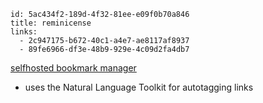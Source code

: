 ```
id: 5ac434f2-189d-4f32-81ee-e09f0b70a846
title: reminicense
links:
  - 2c947175-b672-40c1-a4e7-ae8117af8937
  - 89fe6966-df3e-48b9-929e-4c09d2fa4db7
```

[selfhosted bookmark manager](https://github.com/kanishka-linux/reminiscence)

* uses the Natural Language Toolkit for autotagging links

